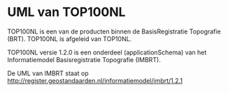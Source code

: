 # UML van TOP100NL
TOP100NL is een van de producten binnen de BasisRegistratie Topografie (BRT). 
TOP100NL is afgeleid van TOP10NL. 
 
TOP100NL versie 1.2.0 is een onderdeel (applicationSchema) van het Informatiemodel Basisregistratie Topografie (IMBRT). 

De UML van IMBRT staat op http://register.geostandaarden.nl/informatiemodel/imbrt/1.2.1